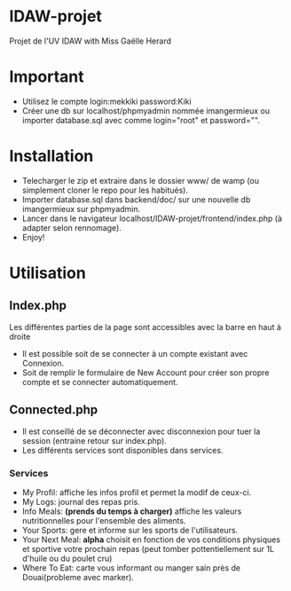 # IDAW-projet
Projet de l'UV IDAW with Miss Gaëlle Herard

# Important

- Utilisez le compte login:mekkiki password:Kiki
- Créer une db sur localhost/phpmyadmin nommée imangermieux ou importer database.sql avec comme login="root" et password="".

# Installation
- Telecharger le zip et extraire dans le dossier www/ de wamp (ou simplement cloner le repo pour les habitués).
- Importer database.sql dans backend/doc/ sur une nouvelle db imangermieux sur phpmyadmin.
- Lancer dans le navigateur localhost/IDAW-projet/frontend/index.php (à adapter selon rennomage).
- Enjoy!

# Utilisation
## Index.php
Les différentes parties de la page sont accessibles avec la barre en haut à droite
- Il est possible soit de se connecter à un compte existant avec Connexion.
- Soit de remplir le formulaire de New Account pour créer son propre compte et se connecter automatiquement.
## Connected.php
- Il est conseillé de se déconnecter avec disconnexion pour tuer la session (entraine retour sur index.php).
- Les différents services sont disponibles dans services.

### Services
- My Profil: affiche les infos profil et permet la modif de ceux-ci.
- My Logs: journal des repas pris.
- Info Meals: **(prends du temps à charger)** affiche les valeurs nutritionnelles pour l'ensemble des aliments.
- Your Sports: gere et informe sur les sports de l'utilisateurs.
- Your Next Meal: **alpha** choisit en fonction de vos conditions physiques et sportive votre prochain repas (peut tomber pottentiellement sur 1L d'huile ou du poulet cru)
- Where To Eat: carte vous informant ou manger sain près de Douai(probleme avec marker).

